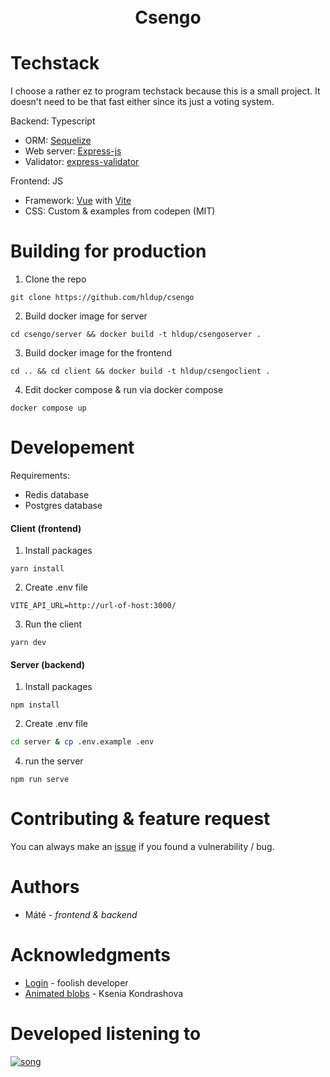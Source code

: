 <br>
<br>
<h1 align="center"> Csengo

</h1>


# Techstack

I choose a rather ez to program techstack because this is a small project. It doesn't need to be that fast either since its just a voting system.

Backend: Typescript
<br>

- ORM: [Sequelize](https://sequelize.org/)
- Web server: [Express-js](https://expressjs.com/)
- Validator: [express-validator](https://express-validator.github.io/docs)

Frontend: JS

- Framework: [Vue](https://vuejs.org/) with [Vite](https://vitejs.dev/)
- CSS: Custom & examples from codepen (MIT)

# Building for production

1. Clone the repo

```
git clone https://github.com/hldup/csengo
```

2. Build docker image for server

```
cd csengo/server && docker build -t hldup/csengoserver .
```

3. Build docker image for the frontend

```
cd .. && cd client && docker build -t hldup/csengoclient .
```

4. Edit docker compose & run via docker compose

```
docker compose up
```

# Developement

Requirements:

- Redis database
- Postgres database

#### Client (frontend)

1. Install packages

```
yarn install
```

2. Create .env file

```env
VITE_API_URL=http://url-of-host:3000/
```

3. Run the client

```
yarn dev
```

#### Server (backend)

1. Install packages

```
npm install
```

2. Create .env file

```bash
cd server & cp .env.example .env
```

4. run the server

```
npm run serve
```

# Contributing & feature request

You can always make an [issue](https://github.com/hldup/csengo/issues) if you found a vulnerability / bug.

# Authors

- Máté - _frontend & backend_ 

# Acknowledgments

- [Login](https://codepen.io/fghty/pen/PojKNEG) - foolish developer
- [Animated blobs](https://codepen.io/ksenia-k/pen/jXbWaJ) - Ksenia Kondrashova

# Developed listening to

[![song](https://github.com/hldup/csengo/blob/main/assets/view.svg?raw=true)](https://open.spotify.com/track/2G0c5XvospcOSyA3t1W2X2?si=67f3ee577ce74012)
